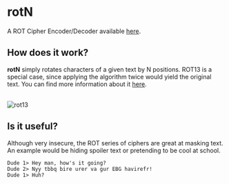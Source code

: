 # rotN
A ROT Cipher Encoder/Decoder available [here](https://lukeathedev.github.io/rotN/).

## How does it work?

<b>rotN</b> simply rotates characters of a given text by N positions. ROT13 is a special case, since applying the algorithm twice would yield the original text. You can find more information about it [here](https://en.wikipedia.org/wiki/ROT13).
<br><br>

![rot13](https://upload.wikimedia.org/wikipedia/commons/thumb/3/33/ROT13_table_with_example.svg/2000px-ROT13_table_with_example.svg.png)

## Is it useful?

Although very insecure, the ROT series of ciphers are great at masking text. An example would be hiding spoiler text or pretending to be cool at school.

```
Dude 1> Hey man, how's it going?
Dude 2> Nyy tbbq bire urer va gur EBG havirefr!
Dude 1> Huh?
```
